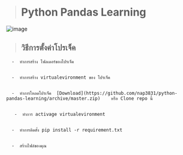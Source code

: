 > # Python Pandas Learning


![image](https://miro.medium.com/max/3288/1*QWL8FlOH8HACzfcMW6K8QA.png)&nbsp;&nbsp;&nbsp;&nbsp;

> ## วิธีการตั้งค่าโปรเจ็ค
      
      
      
      -  ทำการสร้าง โฟลเดอร์ของโปรเจ็ค 


      -  ทำการสร้าง virtualevironment ของ โปรเจ็ค

    
      -  ทำการโหลดโปรเจ็ค  [Download](https://github.com/nap3831/python-pandas-learning/archive/master.zip)    หรือ Clone repo นี้
      
      
       -  ทำการ activage virtualevironment


      -  ทำการติดตั้ง pip install -r requirement.txt


      -  สร้างไฟล์ของคุณ
  
  
 
